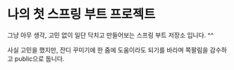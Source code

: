 # 나의 첫 스프링 부트 프로젝트

그냥 아무 생각, 고민 없이 일단 닥치고 만들어보는 스프링 부트 저장소 입니다. ^^

사실 고민을 했지만, 잔디 꾸미기에 한 줌에 도움이라도 되기를 바라며 쪽팔림을 감수하고 public으로 둡니다. 